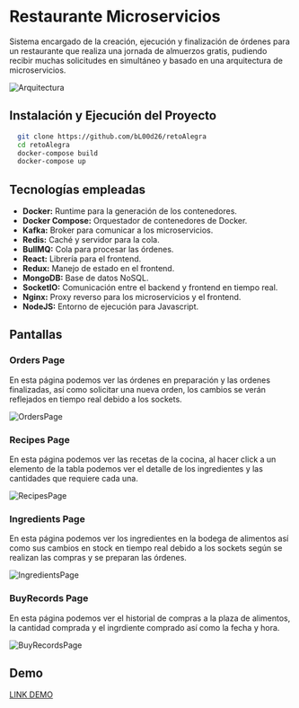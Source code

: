 # Restaurante Microservicios

Sistema encargado de la creación, ejecución y finalización de órdenes para un restaurante que realiza una jornada de almuerzos gratis, pudiendo recibir muchas solicitudes en simultáneo y basado en una arquitectura de microservicios.

![Arquitectura](https://martin-perez-p-cloud-practitioner-us-east-1.s3.amazonaws.com/architecture.png)


## Instalación y Ejecución del Proyecto
```bash
  git clone https://github.com/bL00d26/retoAlegra
  cd retoAlegra
  docker-compose build
  docker-compose up
```

## Tecnologías empleadas

- **Docker:** Runtime para la generación de los contenedores.
- **Docker Compose:** Orquestador de contenedores de Docker.
- **Kafka:** Broker para comunicar a los microservicios.
- **Redis:** Caché y servidor para la cola.
- **BullMQ:** Cola para procesar las órdenes.
- **React:** Librería para el frontend.
- **Redux:** Manejo de estado en el frontend.
- **MongoDB:** Base de datos NoSQL.
- **SocketIO:** Comunicación entre el backend y frontend en tiempo real.
- **Nginx:** Proxy reverso para los microservicios y el frontend. 
- **NodeJS:** Entorno de ejecución para Javascript.


## Pantallas

### Orders Page
En esta página podemos ver las órdenes en preparación y las ordenes finalizadas, así como solicitar una nueva orden, los cambios se verán reflejados en tiempo real debido a los sockets.

![OrdersPage](https://martin-perez-p-cloud-practitioner-us-east-1.s3.amazonaws.com/orderspage.png)

### Recipes Page
En esta página podemos ver las recetas de la cocina, al hacer click a un elemento de la tabla podemos ver el detalle de los ingredientes y las cantidades que requiere cada una.

![RecipesPage](https://martin-perez-p-cloud-practitioner-us-east-1.s3.amazonaws.com/recipespage.png)

### Ingredients Page
En esta página podemos ver los ingredientes en la bodega de alimentos así como sus cambios en stock en tiempo real debido a los sockets según se realizan las compras y se preparan las órdenes.

![IngredientsPage](https://martin-perez-p-cloud-practitioner-us-east-1.s3.amazonaws.com/ingredientspage.png)

### BuyRecords Page
En esta página podemos ver el historial de compras a la plaza de alimentos, la cantidad comprada y el ingrdiente comprado así como la fecha y hora.

![BuyRecordsPage](https://martin-perez-p-cloud-practitioner-us-east-1.s3.amazonaws.com/buyorderspage.png)


## Demo

[LINK DEMO](http://ec2-54-160-77-35.compute-1.amazonaws.com/)